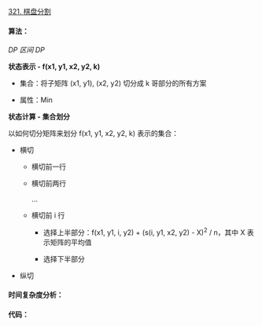 [321. 棋盘分割](https://www.acwing.com/problem/content/323/)

#### 算法：

*DP* *区间 DP*

**状态表示 - f(x1, y1, x2, y2, k)**

- 集合：将子矩阵 (x1, y1), (x2, y2) 切分成 k 哥部分的所有方案

- 属性：Min

**状态计算 - 集合划分**

以如何切分矩阵来划分 f(x1, y1, x2, y2, k) 表示的集合：

- 横切

  - 横切前一行

  - 横切前两行

    ...

  - 横切前 i 行
    - 选择上半部分：f(x1, y1, i, y2) + (s(i, y1, x2, y2) - X)<sup>2</sup> / n，其中 X 表示矩阵的平均值

    - 选择下半部分

- 纵切

#### 时间复杂度分析：



#### 代码：

```java

```

